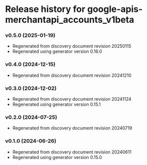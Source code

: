 # Release history for google-apis-merchantapi_accounts_v1beta

### v0.5.0 (2025-01-19)

* Regenerated from discovery document revision 20250115
* Regenerated using generator version 0.16.0

### v0.4.0 (2024-12-15)

* Regenerated from discovery document revision 20241210

### v0.3.0 (2024-12-02)

* Regenerated from discovery document revision 20241124
* Regenerated using generator version 0.15.1

### v0.2.0 (2024-07-25)

* Regenerated from discovery document revision 20240719

### v0.1.0 (2024-06-26)

* Regenerated from discovery document revision 20240611
* Regenerated using generator version 0.15.0

